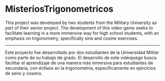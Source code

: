 # MisteriosTrigonometricos
This project was developed by two students from the Military University as part of their senior project. The development of this video game seeks to facilitate learning in a more immersive way for high school students, with an emphasis on trigonometry, specifically sine and cosine exercises.

-------------------------------------------------------------------------------------------------------------------------------------------------------------------------------------------------------------------------------------------------------------------------

Este proyecto fue desarrollado por dos estudiantes de la Universidad Militar como parte de su trabajo de grado. El desarrollo de este videojuego busca facilitar el aprendizaje de una manera más inmersiva para estudiantes de secundaria, con énfasis en la trigonometría, específicamente en ejercicios de seno y coseno.
